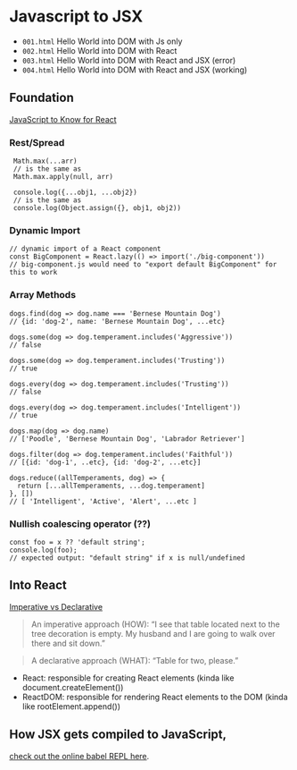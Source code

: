 # Javascript to JSX

- `001.html` Hello World into DOM with Js only
- `002.html` Hello World into DOM with React
- `003.html` Hello World into DOM with React and JSX (error)
- `004.html` Hello World into DOM with React and JSX (working)

## Foundation

[JavaScript to Know for React](https://kentcdodds.com/blog/javascript-to-know-for-react)

### Rest/Spread

```
 Math.max(...arr)
 // is the same as
 Math.max.apply(null, arr)
```

```
 console.log({...obj1, ...obj2})
 // is the same as
 console.log(Object.assign({}, obj1, obj2))
```

### Dynamic Import

```
// dynamic import of a React component
const BigComponent = React.lazy(() => import('./big-component'))
// big-component.js would need to "export default BigComponent" for this to work
```

### Array Methods

```
dogs.find(dog => dog.name === 'Bernese Mountain Dog')
// {id: 'dog-2', name: 'Bernese Mountain Dog', ...etc}

dogs.some(dog => dog.temperament.includes('Aggressive'))
// false

dogs.some(dog => dog.temperament.includes('Trusting'))
// true

dogs.every(dog => dog.temperament.includes('Trusting'))
// false

dogs.every(dog => dog.temperament.includes('Intelligent'))
// true

dogs.map(dog => dog.name)
// ['Poodle', 'Bernese Mountain Dog', 'Labrador Retriever']

dogs.filter(dog => dog.temperament.includes('Faithful'))
// [{id: 'dog-1', ..etc}, {id: 'dog-2', ...etc}]

dogs.reduce((allTemperaments, dog) => {
  return [...allTemperaments, ...dog.temperament]
}, [])
// [ 'Intelligent', 'Active', 'Alert', ...etc ]
```

### Nullish coalescing operator (??)

```
const foo = x ?? 'default string';
console.log(foo);
// expected output: "default string" if x is null/undefined

```

## Into React

[Imperative vs Declarative](https://ui.dev/imperative-vs-declarative-programming/)

> An imperative approach (HOW): “I see that table located next to the tree decoration is empty. My husband
> and I are going to walk over there and sit down.”

> A declarative approach (WHAT): “Table for two, please.”

- React: responsible for creating React elements (kinda like document.createElement())
- ReactDOM: responsible for rendering React elements to the DOM (kinda like rootElement.append())

## How JSX gets compiled to JavaScript,

[check out the online babel REPL here](https://babeljs.io/repl#?builtIns=App&code_lz=MYewdgzgLgBArgSxgXhgHgCYIG4D40QAOAhmLgBICmANtSGgPRGm7rNkDqIATtRo-3wMseAFBA&presets=react&prettier=true).
